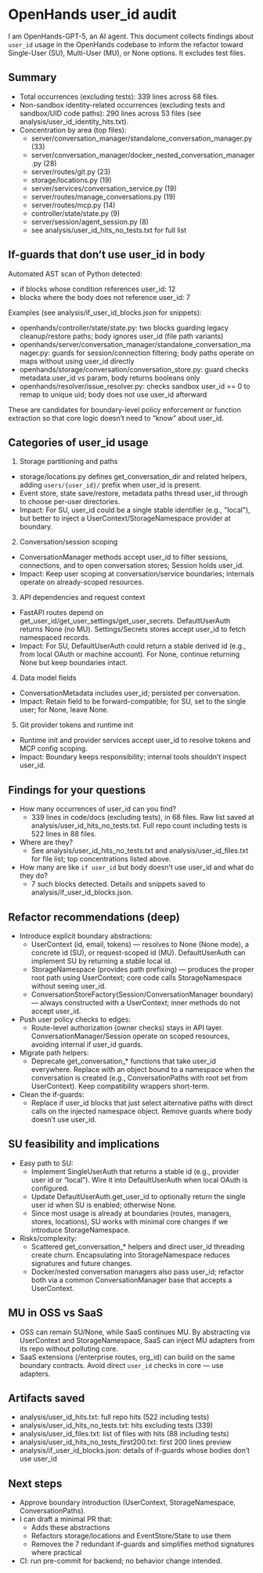 # OpenHands user_id audit

I am OpenHands-GPT-5, an AI agent. This document collects findings about `user_id` usage in the OpenHands codebase to inform the refactor toward Single-User (SU), Multi-User (MU), or None options. It excludes test files.

## Summary
- Total occurrences (excluding tests): 339 lines across 68 files.
- Non-sandbox identity-related occurrences (excluding tests and sandbox/UID code paths): 290 lines across 53 files (see analysis/user_id_identity_hits.txt).
- Concentration by area (top files):
  - server/conversation_manager/standalone_conversation_manager.py (33)
  - server/conversation_manager/docker_nested_conversation_manager.py (28)
  - server/routes/git.py (23)
  - storage/locations.py (19)
  - server/services/conversation_service.py (19)
  - server/routes/manage_conversations.py (19)
  - server/routes/mcp.py (14)
  - controller/state/state.py (9)
  - server/session/agent_session.py (8)
  - see analysis/user_id_hits_no_tests.txt for full list

## If-guards that don’t use user_id in body
Automated AST scan of Python detected:
- if blocks whose condition references user_id: 12
- blocks where the body does not reference user_id: 7

Examples (see analysis/if_user_id_blocks.json for snippets):
- openhands/controller/state/state.py: two blocks guarding legacy cleanup/restore paths; body ignores user_id (file path variants)
- openhands/server/conversation_manager/standalone_conversation_manager.py: guards for session/connection filtering; body paths operate on maps without using user_id directly
- openhands/storage/conversation/conversation_store.py: guard checks metadata.user_id vs param, body returns booleans only
- openhands/resolver/issue_resolver.py: checks sandbox user_id == 0 to remap to unique uid; body does not use user_id afterward

These are candidates for boundary-level policy enforcement or function extraction so that core logic doesn’t need to “know” about user_id.

## Categories of user_id usage
1) Storage partitioning and paths
- storage/locations.py defines get_conversation_dir and related helpers, adding `users/{user_id}/` prefix when user_id is present.
- Event store, state save/restore, metadata paths thread user_id through to choose per-user directories.
- Impact: For SU, user_id could be a single stable identifier (e.g., "local"), but better to inject a UserContext/StorageNamespace provider at boundary.

2) Conversation/session scoping
- ConversationManager methods accept user_id to filter sessions, connections, and to open conversation stores; Session holds user_id.
- Impact: Keep user scoping at conversation/service boundaries; internals operate on already-scoped resources.

3) API dependencies and request context
- FastAPI routes depend on get_user_id/get_user_settings/get_user_secrets. DefaultUserAuth returns None (no MU). Settings/Secrets stores accept user_id to fetch namespaced records.
- Impact: For SU, DefaultUserAuth could return a stable derived id (e.g., from local OAuth or machine account). For None, continue returning None but keep boundaries intact.

4) Data model fields
- ConversationMetadata includes user_id; persisted per conversation.
- Impact: Retain field to be forward-compatible; for SU, set to the single user; for None, leave None.

5) Git provider tokens and runtime init
- Runtime init and provider services accept user_id to resolve tokens and MCP config scoping.
- Impact: Boundary keeps responsibility; internal tools shouldn’t inspect user_id.

## Findings for your questions
- How many occurrences of user_id can you find?
  - 339 lines in code/docs (excluding tests), in 68 files. Raw list saved at analysis/user_id_hits_no_tests.txt. Full repo count including tests is 522 lines in 88 files.
- Where are they?
  - See analysis/user_id_hits_no_tests.txt and analysis/user_id_files.txt for file list; top concentrations listed above.
- How many are like `if user_id` but body doesn’t use user_id and what do they do?
  - 7 such blocks detected. Details and snippets saved to analysis/if_user_id_blocks.json.

## Refactor recommendations (deep)
- Introduce explicit boundary abstractions:
  - UserContext (id, email, tokens) — resolves to None (None mode), a concrete id (SU), or request-scoped id (MU). DefaultUserAuth can implement SU by returning a stable local id.
  - StorageNamespace (provides path prefixing) — produces the proper root path using UserContext; core code calls StorageNamespace without seeing user_id.
  - ConversationStoreFactory(Session/ConversationManager boundary) — always constructed with a UserContext; inner methods do not accept user_id.
- Push user policy checks to edges:
  - Route-level authorization (owner checks) stays in API layer. ConversationManager/Session operate on scoped resources, avoiding internal if user_id guards.
- Migrate path helpers:
  - Deprecate get_conversation_* functions that take user_id everywhere. Replace with an object bound to a namespace when the conversation is created (e.g., ConversationPaths with root set from UserContext). Keep compatibility wrappers short-term.
- Clean the if-guards:
  - Replace if user_id blocks that just select alternative paths with direct calls on the injected namespace object. Remove guards where body doesn’t use user_id.

## SU feasibility and implications
- Easy path to SU:
  - Implement SingleUserAuth that returns a stable id (e.g., provider user id or “local”). Wire it into DefaultUserAuth when local OAuth is configured.
  - Update DefaultUserAuth.get_user_id to optionally return the single user id when SU is enabled; otherwise None.
  - Since most usage is already at boundaries (routes, managers, stores, locations), SU works with minimal core changes if we introduce StorageNamespace.
- Risks/complexity:
  - Scattered get_conversation_* helpers and direct user_id threading create churn. Encapsulating into StorageNamespace reduces signatures and future changes.
  - Docker/nested conversation managers also pass user_id; refactor both via a common ConversationManager base that accepts a UserContext.

## MU in OSS vs SaaS
- OSS can remain SU/None, while SaaS continues MU. By abstracting via UserContext and StorageNamespace, SaaS can inject MU adapters from its repo without polluting core.
- SaaS extensions (/enterprise routes, org_id) can build on the same boundary contracts. Avoid direct `user_id` checks in core — use adapters.

## Artifacts saved
- analysis/user_id_hits.txt: full repo hits (522 including tests)
- analysis/user_id_hits_no_tests.txt: hits excluding tests (339)
- analysis/user_id_files.txt: list of files with hits (88 including tests)
- analysis/user_id_hits_no_tests_first200.txt: first 200 lines preview
- analysis/if_user_id_blocks.json: details of if-guards whose bodies don’t use user_id

## Next steps
- Approve boundary introduction (UserContext, StorageNamespace, ConversationPaths).
- I can draft a minimal PR that:
  - Adds these abstractions
  - Refactors storage/locations and EventStore/State to use them
  - Removes the 7 redundant if-guards and simplifies method signatures where practical
- CI: run pre-commit for backend; no behavior change intended.
